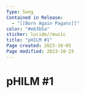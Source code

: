 ```yaml
---
Type: Song
Contained in Release:
  - "[[Born Again Pagans]]"
color: "#eb3b5a"
sticker: lucide//music
title: "pHILM #1"
Page created: 2023-10-05
Page modified: 2023-10-23
---
```

# pHILM #1
